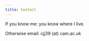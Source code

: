 ```yaml
---
title: Contact
---
```


If you know me: you know where I live.

Otherwise email: cjj39 (at) cam.ac.uk
